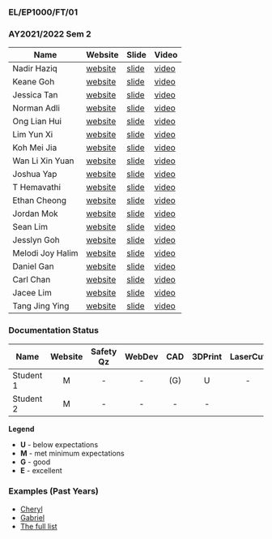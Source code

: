 ### EL/EP1000/FT/01
### AY2021/2022 Sem 2

| Name | Website | Slide | Video |
| ---- | ------- | ----- | ----- |
| Nadir Haziq | [website](https://nadirhaziq.github.io/DFABAY2021/) | [slide](https://nadirhaziq.github.io/DFABAY2021/presentation.png) | [video](https://nadirhaziq.github.io/DFABAY2021/presentation.mp4)
| Keane Goh | [website](https://keanegoh1.github.io/keanegoh1.github.io-DFAB/) | [slide](https://keanegoh1.github.io/keanegoh1.github.io-DFAB/presentation%20keane.png) | [video](https://keanegoh1.github.io/keanegoh1.github.io-DFAB/presentation%20keane.mp4)
| Jessica Tan | [website](https://jessicaaxtan.github.io/Webpage/) | [slide](https://jessicaaxtan.github.io/Webpage/presentation.png) | [video](https://jessicaaxtan.github.io/Webpage/presentation.mp4)
| Norman Adli | [website](https://normanramli.github.io/EP1000-NormanRamli-Site/) | [slide](https://normanramli.github.io/EP1000-NormanRamli-Site/presentation.png) | [video](https://normanramli.github.io/EP1000-NormanRamli-Site/presentation.mp4)
| Ong Lian Hui | [website](https://onglianhui.github.io/DFab_Elective/) | [slide](https://onglianhui.github.io/DFab_Elective/presentation.png) | [video](https://onglianhui.github.io/DFab_Elective/presentation.mp4)
| Lim Yun Xi | [website](https://brandodado14.github.io/) | [slide](https://brandodado14.github.io/presentation.png) | [video](https://brandodado14.github.io/presentation.mp4)
| Koh Mei Jia | [website](https://meijiakoh.github.io/dfab/) | [slide](https://meijiakoh.github.io/dfab/presentation.png) | [video](https://meijiakoh.github.io/dfab/presentation.mp4)
| Wan Li Xin Yuan | [website](https://xyzdesign.github.io/dfab-2021/) | [slide](https://xyzdesign.github.io/dfab-2021/Presentation.png) | [video](https://xyzdesign.github.io/dfab-2021/presentation.mp4)
| Joshua Yap | [website](https://joshuaofsg03.github.io/website-fab/allFolder/html/index.html) | [slide](https://joshuaofsg03.github.io/website-fab/Presentation.png) | [video](https://joshuaofsg03.github.io/website-fab/presentation.mp4)
| T Hemavathi | [website](https://h-e-m-a.github.io/new/) | [slide](https://h-e-m-a.github.io/new/presentation.png) | [video](https://h-e-m-a.github.io/new/presentation.mp4)
| Ethan Cheong | [website](https://ethanchl.github.io/dfab-21s2/) | [slide](https://ethanchl.github.io/dfab-21s2/presentation.png) | [video](https://ethanchl.github.io/dfab-21s2/presentation.mp4)
| Jordan Mok | [website](https://yeboimok.github.io/digifab-2019686/) | [slide](https://yeboimok.github.io/digifab-2019686/presentation.png) | [video](https://yeboimok.github.io/digifab-2019686/presentation.mp4)
| Sean Lim | [website](https://aaaaaaaaaaaaaaaaaaaaaahh.github.io/HTML-Project/) | [slide](https://aaaaaaaaaaaaaaaaaaaaaahh.github.io/HTML-Project/presentation.png) | [video](https://aaaaaaaaaaaaaaaaaaaaaahh.github.io/HTML-Project/presentation.mp4)
| Jesslyn Goh | [website](https://cvkmnstr.github.io/dfab21s2/) | [slide](https://cvkmnstr.github.io/dfab21s2/presentation.png) | [video](https://cvkmnstr.github.io/dfab21s2/presentation.mp4)
| Melodi Joy Halim | [website](https://tsuisutes1mp.github.io/dfab-ay2021-s2-project/) | [slide](https://tsuisutes1mp.github.io/dfab-ay2021-s2-project/presentation.png) | [video](https://tsuisutes1mp.github.io/dfab-ay2021-s2-project/presentation.mp4)
| Daniel Gan | [website](https://dangan552.github.io/Digital-Fabrication-Prototyping-Fundementals/files/index.html) | [slide](https://dangan552.github.io/Digital-Fabrication-Prototyping-Fundementals/presentation.png) | [video](https://dangan552.github.io/Digital-Fabrication-Prototyping-Fundementals/presentation.mp4)
| Carl Chan | [website](https://cchan6969.github.io/Dfab-AY21-22S2-Chan-Carl/) | [slide](https://cchan6969.github.io/Dfab-AY21-22S2-Chan-Carl/presentation.png) | [video](presentation.mp4)
| Jacee Lim | [website](https://ja-cee.github.io/ep-100/) | [slide](https://ja-cee.github.io/ep-100/presentation.png) | [video](https://ja-cee.github.io/ep-100/presentation.mp4)
| Tang Jing Ying | [website](https://jayewhy.github.io/Jys-FABLAB/) | [slide](https://jayewhy.github.io/Jys-FABLAB/presentation.png) | [video](https://jayewhy.github.io/Jys-FABLAB/presentation.mp4)

### Documentation Status

| Name | Website | Safety Qz | WebDev | CAD | 3DPrint | LaserCut | EmbPrg | FProj |
| ---- | :-: | :-: | :-: | :-: | :-: | :-: | :-: | :-: |
| Student 1 | M | - | - | (G) | U | - |
| Student 2 | M | - | - | - | - |


**Legend**
- **U** - below expectations<br>
- **M** - met minimum expectations<br>
- **G** - good<br>
- **E** - excellent<br>

### Examples (Past Years)
- [Cheryl](http://chwnzyl.github.io/DFAB/home)
- [Gabriel](https://gabriel-as.github.io/EP1000-SP/main.html)
- [The full list](../2020-S1/ep1000_ay20s1_gp2.md)
